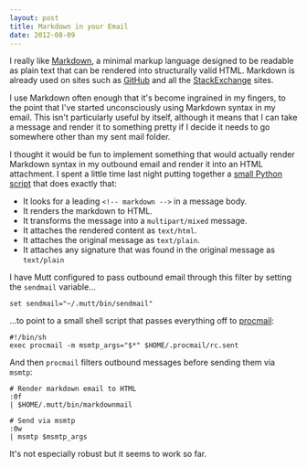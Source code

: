 ```yaml
---
layout: post
title: Markdown in your Email
date: 2012-08-09
---
```


I really like [Markdown][1], a minimal markup language designed to be readable as plain text that can be rendered into structurally valid HTML. Markdown is already used on sites such as [GitHub][2] and all the [StackExchange][3] sites.

I use Markdown often enough that it's become ingrained in my fingers, to the point that I've started unconsciously using Markdown syntax in my email. This isn't particularly useful by itself, although it means that I can take a message and render it to something pretty if I decide it needs to go somewhere other than my sent mail folder.

I thought it would be fun to implement something that would actually render Markdown syntax in my outbound email and render it into an HTML attachment. I spent a little time last night putting together a [small Python script][4] that does exactly that:

- It looks for a leading `<!-- markdown -->` in a message body.
- It renders the markdown to HTML.
- It transforms the message into a `multipart/mixed` message.
- It attaches the rendered content as `text/html`.
- It attaches the original message as `text/plain`.
- It attaches any signature that was found in the original message as `text/plain`

I have Mutt configured to pass outbound email through this filter by setting the `sendmail` variable...

    set sendmail="~/.mutt/bin/sendmail"  

...to point to a small shell script that passes everything off to [procmail][5]:

    #!/bin/sh
    exec procmail -m msmtp_args="$*" $HOME/.procmail/rc.sent

And then `procmail` filters outbound messages before sending them via `msmtp`:

    # Render markdown email to HTML
    :0f
    | $HOME/.mutt/bin/markdownmail
    
    # Send via msmtp
    :0w
    | msmtp $msmtp_args

It's not especially robust but it seems to work so far.

 [1]: http://daringfireball.net/projects/markdown/
 [2]: http://github.com/
 [3]: http://stackexchange.com/sites
 [4]: https://github.com/larsks/mutt-utils/blob/master/markdownmail.py
 [5]: http://www.procmail.org/

